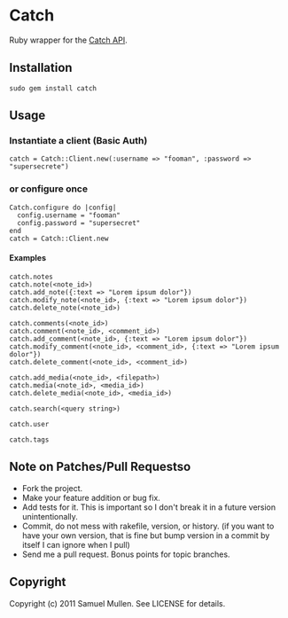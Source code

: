 # Catch

Ruby wrapper for the [Catch API](http://developer.catch.com).

## Installation

    sudo gem install catch

## Usage

### Instantiate a client (Basic Auth)

    catch = Catch::Client.new(:username => "fooman", :password => "supersecrete")

### or configure once

    Catch.configure do |config|
      config.username = "fooman"
      config.password = "supersecret"
    end
    catch = Catch::Client.new

#### Examples

    catch.notes
    catch.note(<note_id>)
    catch.add_note({:text => "Lorem ipsum dolor"})
    catch.modify_note(<note_id>, {:text => "Lorem ipsum dolor"})
    catch.delete_note(<note_id>)

    catch.comments(<note_id>)
    catch.comment(<note_id>, <comment_id>)
    catch.add_comment(<note_id>, {:text => "Lorem ipsum dolor"})
    catch.modify_comment(<note_id>, <comment_id>, {:text => "Lorem ipsum dolor"})
    catch.delete_comment(<note_id>, <comment_id>)

    catch.add_media(<note_id>, <filepath>)
    catch.media(<note_id>, <media_id>)
    catch.delete_media(<note_id>, <media_id>)

    catch.search(<query string>)

    catch.user

    catch.tags

## Note on Patches/Pull Requestso

* Fork the project.
* Make your feature addition or bug fix.
* Add tests for it. This is important so I don't break it in a
  future version unintentionally.
* Commit, do not mess with rakefile, version, or history.
  (if you want to have your own version, that is fine but
   bump version in a commit by itself I can ignore when I pull)
* Send me a pull request. Bonus points for topic branches.

## Copyright

Copyright (c) 2011 Samuel Mullen. See LICENSE for details.

